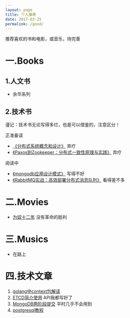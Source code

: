 ```yaml
---
layout: page
title: 个人推荐
date: 2017-03-25
permalink: /good/
---
```


推荐喜欢的书和电影，或音乐，待完善

# 一.Books

## 1.人文书

- 余华系列

## 2.技术书

谨记：技术书无论写得多烂，也是可以借鉴的，注意区分！

正准备读
- [《分布式系统概念和设计》](https://book.douban.com/subject/2698938/) 弃疗
- [《Paxos到Zookeeper：分布式一致性原理与实践》](https://book.douban.com/subject/26292004/) 弃疗

阅读中
- [《mongodb应用设计模式》](https://book.douban.com/subject/26583941/) 写得不好
- [《RabbitMQ实战：高效部署分布式消息队列》](https://book.douban.com/subject/26649178/) 看得差不多

# 二.Movies
- [为奴十二年](https://movie.douban.com/subject/6879185) 没有革命的胜利

# 三.Musics

- 在路上

# 四.技术文章
1. [golang中context包解读](http://www.tuicool.com/articles/n6rInyn)
2. [ETCD简介使用](http://blog.csdn.net/shukebai/article/details/53464887) API我都写好了
3. [MongoDB两阶段提交](http://www.tuicool.com/articles/f6ZBjm) 平时几乎不会用到
4. [postgresql教程](http://www.yiibai.com/postgresql)
